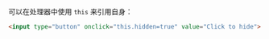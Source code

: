 可以在处理器中使用 `this` 来引用自身：

```html run height=50
<input type="button" onclick="this.hidden=true" value="Click to hide">
```
